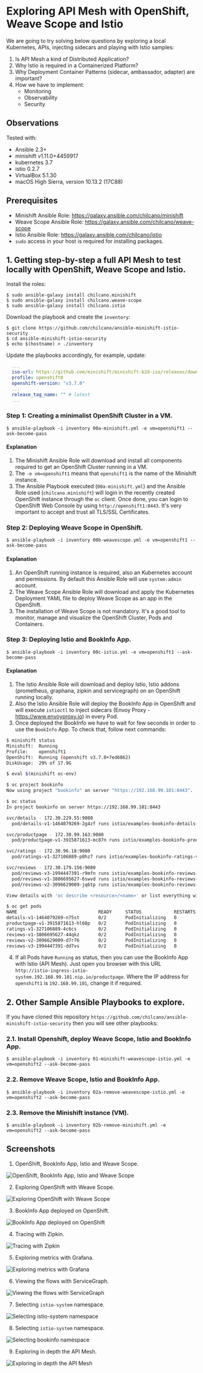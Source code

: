 # Exploring API Mesh with OpenShift, Weave Scope and Istio

We are going to try solving below questions by exploring a local Kubernetes, APIs, injecting sidecars and playing with Istio samples:

1. Is API Mesh a kind of Distributed Application?
2. Why Istio is required in a Containerized Platform?
3. Why Deployment Container Patterns (sidecar, ambassador, adapter) are important?
4. How we have to implement:  
   * Monitoring
   * Observability
   * Security  

## Observations

Tested with:

- Ansible 2.3+
- minishift v1.11.0+4459917
- kubernetes 3.7
- istio 0.2.7
- VirtualBox 5.1.30
- macOS High Sierra, version 10.13.2 (17C88)

## Prerequisites

- Minishift Ansible Role: https://galaxy.ansible.com/chilcano/minishift
- Weave Scope Ansible Role: https://galaxy.ansible.com/chilcano/weave-scope
- Istio Ansible Role: https://galaxy.ansible.com/chilcano/istio
- `sudo` access in your host is required for installing packages.

## 1. Getting step-by-step a full API Mesh to test locally with OpenShift, Weave Scope and Istio.

Install the roles:
```
$ sudo ansible-galaxy install chilcano.minishift
$ sudo ansible-galaxy install chilcano.weave-scope
$ sudo ansible-galaxy install chilcano.istio
```

Download the playbook and create the `inventory`:
```
$ git clone https://github.com/chilcano/ansible-minishift-istio-security
$ cd ansible-minishift-istio-security
$ echo $(hostname) > ./inventory
```

Update the playbooks accordingly, for example, update:
```yaml
  ...
  iso-url: https://github.com/minishift/minishift-b2d-iso/releases/download/v1.2.0/minishift-b2d.iso
  profile: openshift0
  openshift-version: "v3.7.0"
  ...
  release_tag_name: "" # latest
  ...
```

### Step 1: Creating a minimalist OpenShift Cluster in a VM.

```
$ ansible-playbook -i inventory 00a-minishift.yml -e vm=openshift1 --ask-become-pass
```

#### Explanation

1. The Minishift Ansible Role will download and install all components required to get an OpenShift Cluster running in a VM.
2. The `-e vm=openshift1` means that `openshift1` is the name of the Minishift instance.
3. The Ansible Playbook executed (`00a-minishift.yml`) and the Ansible Role used (`chilcano.minishift`) will login in the recently created OpenShift instance through the `oc` client. Once done, you can login to OpenShift Web Console by using `http://openshift1:8443`. It's very important to accept and trust all TLS/SSL Certificates.

### Step 2: Deploying Weave Scope in OpenShift.

```
$ ansible-playbook -i inventory 00b-weavescope.yml -e vm=openshift1 --ask-become-pass
```

#### Explanation

1. An OpenShift running instance is required, also an Kubernetes account and permissions. By default this Ansible Role will use `system:admin` account.
2. The Weave Scope Ansible Role will download and apply the Kubernetes Deployment YAML file to deploy Weave Scope as an app in the OpenShift.
3. The installation of Weave Scope is not mandatory. It's a good tool to monitor, manage and visualize the OpenShift Cluster, Pods and Containers.

### Step 3: Deploying Istio and BookInfo App.

```
$ ansible-playbook -i inventory 00c-istio.yml -e vm=openshift1 --ask-become-pass
```


#### Explanation

1. The Istio Ansible Role will download and deploy Istio, Istio addons (prometheus, graphana, zipkin and servicegraph) on an OpenShift running locally.
2. Also the Istio Ansible Role will deploy the BookInfo App in OpenShift and will execute `istioctl` to inject sidecars (Envoy Proxy - https://www.envoyproxy.io) in every Pod.
3. Once deployed the BookInfo we have to wait for few seconds in order to use the `BookInfo` App. To check that, follow next commands:

```sh
$ minishift status
Minishift:  Running
Profile:    openshift1
OpenShift:  Running (openshift v3.7.0+7ed6862)
DiskUsage:  29% of 17.9G

$ eval $(minishift oc-env)

$ oc project bookinfo
Now using project "bookinfo" on server "https://192.168.99.101:8443".

$ oc status
In project bookinfo on server https://192.168.99.101:8443

svc/details - 172.30.229.55:9080
  pod/details-v1-1464079269-2g4zf runs istio/examples-bookinfo-details-v1:0.2.3, docker.io/istio/proxy_debug:0.2.7

svc/productpage - 172.30.99.163:9080
  pod/productpage-v1-3915871613-mc87n runs istio/examples-bookinfo-productpage-v1:0.2.3, docker.io/istio/proxy_debug:0.2.7

svc/ratings - 172.30.96.18:9080
  pod/ratings-v1-327106889-p8hz7 runs istio/examples-bookinfo-ratings-v1:0.2.3, docker.io/istio/proxy_debug:0.2.7

svc/reviews - 172.30.179.156:9080
  pod/reviews-v3-1994447391-r9mfn runs istio/examples-bookinfo-reviews-v3:0.2.3, docker.io/istio/proxy_debug:0.2.7
  pod/reviews-v1-3806695627-6swvd runs istio/examples-bookinfo-reviews-v1:0.2.3, docker.io/istio/proxy_debug:0.2.7
  pod/reviews-v2-3096629009-jq6tp runs istio/examples-bookinfo-reviews-v2:0.2.3, docker.io/istio/proxy_debug:0.2.7

View details with 'oc describe <resource>/<name>' or list everything with 'oc get all'.

$ oc get pods
NAME                              READY     STATUS            RESTARTS   AGE
details-v1-1464079269-n75st       0/2       PodInitializing   0          7m
productpage-v1-3915871613-hl68p   0/2       PodInitializing   0          7m
ratings-v1-327106889-4c6cs        0/2       PodInitializing   0          7m
reviews-v1-3806695627-44qkz       0/2       PodInitializing   0          7m
reviews-v2-3096629009-d7r76       0/2       PodInitializing   0          7m
reviews-v3-1994447391-dd7vs       0/2       PodInitializing   0          7m
```

4. If all Pods have `Running` as status, then you can use the BookInfo App with Istio (API Mesh). Just open you browser with this URL `http://istio-ingress-istio-system.192.168.99.101.nip.io/productpage`. Where the IP address for `openshift1` is `192.168.99.101`, change it if required.

## 2. Other Sample Ansible Playbooks to explore.

If you have cloned this repository `https://github.com/chilcano/ansible-minishift-istio-security` then you will see other playbooks:

### 2.1. Install Openshift, deploy Weave Scope, Istio and BookInfo App.
```
$ ansible-playbook -i inventory 01-minishift-weavescope-istio.yml -e vm=openshift2 --ask-become-pass
```

### 2.2. Remove Weave Scope, Istio and BookInfo App.
```
$ ansible-playbook -i inventory 02a-remove-weavescope-istio.yml -e vm=openshift2 --ask-become-pass
```

### 2.3. Remove the Minishift instance (VM).
```
$ ansible-playbook -i inventory 02b-remove-minishift.yml -e vm=openshift2 --ask-become-pass
```

## Screenshots

1. OpenShift, BookInfo App, Istio and Weave Scope.

![OpenShift, BookInfo App, Istio and Weave Scope](https://github.com/chilcano/ansible-minishift-istio-security/blob/master/imgs/api-mesh-security-1-openshift.png "OpenShift, BookInfo App, Istio and Weave Scope")

2. Exploring OpenShift with Weave Scope.

![Exploring OpenShift with Weave Scope](https://github.com/chilcano/ansible-minishift-istio-security/blob/master/imgs/api-mesh-security-2-weave-scope.png "Exploring OpenShift with Weave Scope")

3. BookInfo App deployed on OpenShift.

![BookInfo App deployed on OpenShift](https://github.com/chilcano/ansible-minishift-istio-security/blob/master/imgs/api-mesh-security-3-istio-bookinfo-app.png "BookInfo App deployed on OpenShift")

4. Tracing with Zipkin.

![Tracing with Zipkin](https://github.com/chilcano/ansible-minishift-istio-security/blob/master/imgs/api-mesh-security-4-istio-zipkin.png "Tracing with Zipkin")


5. Exploring metrics with Grafana.

![Exploring metrics with Grafana](https://github.com/chilcano/ansible-minishift-istio-security/blob/master/imgs/api-mesh-security-5-istio-grafana.png "Exploring metrics with Grafana")

6. Viewing the flows with ServiceGraph.

![Viewing the flows with ServiceGraph](https://github.com/chilcano/ansible-minishift-istio-security/blob/master/imgs/api-mesh-security-6-istio-servicegraph.png "Viewing the flows with ServiceGraph")

7. Selecting `istio-system` namespace.

![Selecting istio-system namespace](https://github.com/chilcano/ansible-minishift-istio-security/blob/master/imgs/api-mesh-security-7-weave-scope-istio-system.png "Selecting istio-system namespace")

8. Selecting `istio-system` namespace.

![Selecting bookinfo namespace](https://github.com/chilcano/ansible-minishift-istio-security/blob/master/imgs/api-mesh-security-8-weave-scope-bookinfo.png "Selecting bookinfo namespace")

9. Exploring in depth the API Mesh.

![Exploring in depth the API Mesh](https://github.com/chilcano/ansible-minishift-istio-security/blob/master/imgs/api-mesh-security-9-weave-scope-bookinfo-mesh.png "Exploring in depth the API Mesh")
